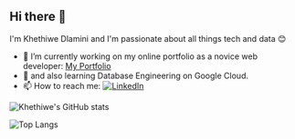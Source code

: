 ## Hi there 👋

I'm Khethiwe Dlamini and I'm passionate about all things tech and data 😊

- 🔭 I’m currently working on my online portfolio as a novice web developer: [My Portfolio](https://k-dlamini-portfolio.netlify.app/)
- 🌱 and also learning Database Engineering on Google Cloud.
- 📫 How to reach me:
[![LinkedIn](https://img.shields.io/badge/LinkedIn-0077B5?style=for-the-badge&logo=linkedin&logoColor=white)](https://www.linkedin.com/in/khethiwe-r-l-dlamini/)

![Khethiwe's GitHub stats](https://github-readme-stats.vercel.app/api?username=khethiwedlamini&theme=catppuccin_latte&show_icons=true) 

![Top Langs](https://github-readme-stats.vercel.app/api/top-langs/?username=khethiwedlamini&langs_count=10)

